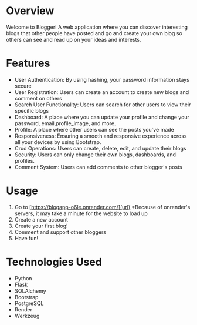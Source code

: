 # Overview
Welcome to Blogger! A web application where you can discover interesting blogs that other people have posted and go and create your own blog so others can see and read up on your ideas and interests.


# Features
* User Authentication: By using hashing, your password information stays secure
* User Registration: Users can create an account to create new blogs and comment on others
* Search User Functionality: Users can search for other users to view their specific blogs
* Dashboard: A place where you can update your profile and change your password, email,profile_image, and more.
* Profile: A place where other users can see the posts you've made
* Responsiveness: Ensuring a smooth and responsive experience across all your devices by using Bootstrap.
* Crud Operations: Users can create, delete, edit, and update their blogs
* Security: Users can only change their own blogs, dashboards, and profiles.
* Comment System: Users can add comments to other blogger's posts


# Usage
1. Go to [https://blogapp-o6le.onrender.com/](url)
  *Because of onrender's servers, it may take a minute for the website to load up
2. Create a new account
3. Create your first blog!
4. Comment and support other bloggers
5. Have fun!

# Technologies Used
* Python
* Flask
* SQLAlchemy
* Bootstrap
* PostgreSQL
* Render
* Werkzeug


